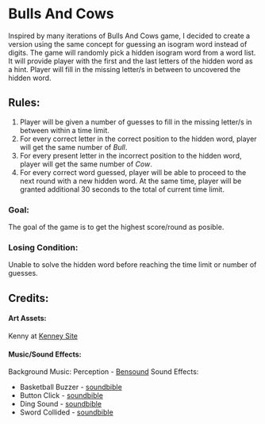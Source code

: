 # Bulls And Cows

Inspired by many iterations of Bulls And Cows game, I decided to create a version using the same concept for guessing an isogram word instead of digits. The game will randomly pick a hidden isogram word from a word list. It will provide player with the first and the last letters of the hidden word as a hint. Player will fill in the missing letter/s in between to uncovered the hidden word. 

## Rules:
1. Player will be given a number of guesses to fill in the missing letter/s in between within a time limit.
2. For every correct letter in the correct position to the hidden word, player will get the same number of *Bull*.
3. For every present letter in the incorrect position to the hidden word, player will get the same number of *Cow*.
4. For every correct word guessed, player will be able to proceed to the next round with a new hidden word. At the same time, player will be granted additional 30 seconds to the total of current time limit. 

### Goal:
The goal of the game is to get the highest score/round as posible.

### Losing Condition:
Unable to solve the hidden word before reaching the time limit or number of guesses. 

## Credits: 
#### Art Assets: 
Kenny at [Kenney Site](https://www.kenney.nl)
#### Music/Sound Effects:
Background Music: Perception - [Bensound](https://www.bensound.com/royalty-free-music/corporate-pop)
Sound Effects:
* Basketball Buzzer - [soundbible](https://www.soundbible.com)
* Button Click - [soundbible](https://www.soundbible.com)
* Ding Sound - [soundbible](https://www.soundbible.com)
* Sword Collided - [soundbible](https://www.soundbible.com) 
